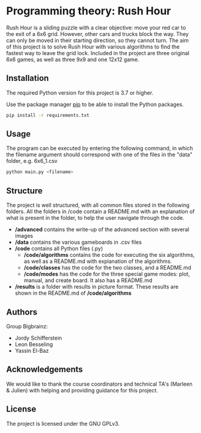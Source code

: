 # Programming theory: Rush Hour

Rush Hour is a sliding puzzle with a clear objective: move your red car to the exit of a 6x6 grid. However, other cars and trucks block the way. They can only be moved in their starting direction, so they cannot turn. The aim of this project is to solve Rush Hour with various algorithms to find the fastest way to leave the grid lock. Included in the project are three original 6x6 games, as well as three 9x9 and one 12x12 game.

## Installation

The required Python version for this project is 3.7 or higher.

Use the package manager [pip](https://pip.pypa.io/en/stable/) to be able to install the Python packages.

```bash
pip install -r requirements.txt
```

## Usage

The program can be executed by entering the following command, in which the filename argument should correspond with one of the files in the "data" folder, e.g. 6x6_1.csv

```bash
python main.py <filename>
```

## Structure

The project is well structured, with all common files stored in the following folders. All the folders in /code contain a README.md with an explanation of what is present in the folder, to help the user navigate through the code.

* **/advanced** contains the write-up of the advanced section with several images
* **/data** contains the various gameboards in .csv files
* **/code** contains all Python files (.py)
  * **/code/algorithms** contains the code for executing the six algorithms, as well as a README.md with explanation of the algorithms.
  * **/code/classes** has the code for the two classes, and a README.md
  * **/code/modes** has the code for the three special game modes: plot, manual, and create board. It also has a README.md
* **/results** is a folder with results in picture format. These results are shown in the README.md of **/code/algorithms**

## Authors

Group Bigbrainz:

* Jordy Schifferstein
* Leon Besseling
* Yassin El-Baz

## Acknowledgements

We would like to thank the course coordinators and technical TA's (Marleen & Julien) with helping and providing guidance for this project.

## License

The project is licensed under the GNU GPLv3.
